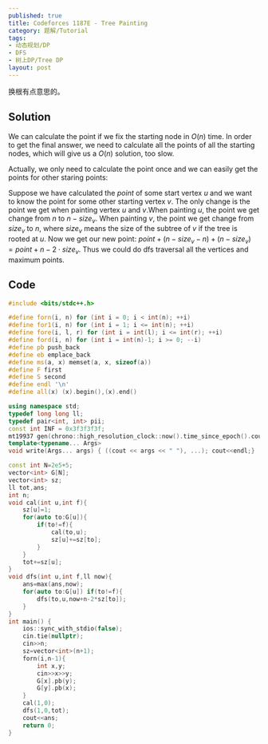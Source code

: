 ```yaml
---
published: true
title: Codeforces 1187E - Tree Painting
category: 题解/Tutorial
tags: 
- 动态规划/DP
- DFS
- 树上DP/Tree DP
layout: post
---
```

换根有点意思的。
<!-- more -->
## Solution

We can calculate the point if we fix the starting node in $O(n)$ time. In order to get the final answer, we need to calculate all the points of all the starting nodes, which will give us a $O(n)$ solution, too slow.

Actually, we only need to calculate the point once and we can easily get the points for other staring points:

Suppose we have calculated the $point$ of some start vertex $u$ and we want to know the point for some other starting vertex $v$. The only change is the point we get when painting vertex $u$ and $v$.When painting $u$, the point we get change from $n$ to $n-size_v$. When painting $v$, the point we get change from $size_v$ to $n$, where $size_v$ means the size of the subtree of $v$ if the tree is rooted at $u$. Now we get our new point: $point+(n-size_v-n)+(n-size_v)=point+n-2\cdot size_v$. Thus we could do dfs traversal all the vertices and maximum points.

## Code

```cpp
#include <bits/stdc++.h>

#define forn(i, n) for (int i = 0; i < int(n); ++i)
#define for1(i, n) for (int i = 1; i <= int(n); ++i)
#define fore(i, l, r) for (int i = int(l); i <= int(r); ++i)
#define ford(i, n) for (int i = int(n)-1; i >= 0; --i)
#define pb push_back
#define eb emplace_back
#define ms(a, x) memset(a, x, sizeof(a))
#define F first
#define S second
#define endl '\n'
#define all(x) (x).begin(),(x).end()

using namespace std;
typedef long long ll;
typedef pair<int, int> pii;
const int INF = 0x3f3f3f3f;
mt19937 gen(chrono::high_resolution_clock::now().time_since_epoch().count());
template<typename... Args>
void write(Args... args) { ((cout << args << " "), ...); cout<<endl;}

const int N=2e5+5;
vector<int> G[N];
vector<int> sz;
ll tot,ans;
int n;
void cal(int u,int f){
    sz[u]=1;
    for(auto to:G[u]){
        if(to!=f){
            cal(to,u);
            sz[u]+=sz[to];
        }
    }
    tot+=sz[u];
}
void dfs(int u,int f,ll now){
    ans=max(ans,now);
    for(auto to:G[u]) if(to!=f){
        dfs(to,u,now+n-2*sz[to]);
    }
}
int main() {
    ios::sync_with_stdio(false);
    cin.tie(nullptr);
    cin>>n;
    sz=vector<int>(n+1);
    forn(i,n-1){
        int x,y;
        cin>>x>>y;
        G[x].pb(y);
        G[y].pb(x);
    }
    cal(1,0);
    dfs(1,0,tot);
    cout<<ans;
    return 0;
}
```

